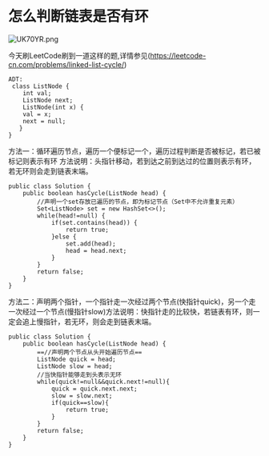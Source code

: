 # 怎么判断链表是否有环

![UK70YR.png](https://s1.ax1x.com/2020/07/10/UK70YR.png)

今天刷LeetCode刷到一道这样的题,详情参见(https://leetcode-cn.com/problems/linked-list-cycle/)

	ADT:
	 class ListNode {
	    int val;
	    ListNode next;
		ListNode(int x) {
	    val = x;
	    next = null;
	   }
	}

方法一：循环遍历节点，遍历一个便标记一个，遍历过程判断是否被标记，若已被标记则表示有环
方法说明：头指针移动，若到达之前到达过的位置则表示有环，若无环则会走到链表末端。

	public class Solution {
	    public boolean hasCycle(ListNode head) {
	    	//声明一个set存放已遍历的节点，即为标记节点（Set中不允许重复元素）
	        Set<ListNode> set = new HashSet<>();
			while(head!=null) {
				if(set.contains(head)) {
					return true;
				}else {
					set.add(head);
					head = head.next;
				}
			}
			return false;
	    }
	}
	
	
方法二：声明两个指针，一个指针走一次经过两个节点(快指针quick)，另一个走一次经过一个节点(慢指针slow)方法说明：快指针走的比较快，若链表有环，则一定会追上慢指针，若无环，则会走到链表末端。

	public class Solution {
	    public boolean hasCycle(ListNode head) {
	        ==//声明两个节点从头开始遍历节点==
	        ListNode quick = head;
	        ListNode slow = head;
	        //当快指针能够走到头表示无环
	        while(quick!=null&&quick.next!=null){
	            quick = quick.next.next;
	            slow = slow.next;
	            if(quick==slow){
	                return true;
	            }
	        }      
	 	    return false;
	    }
	}
